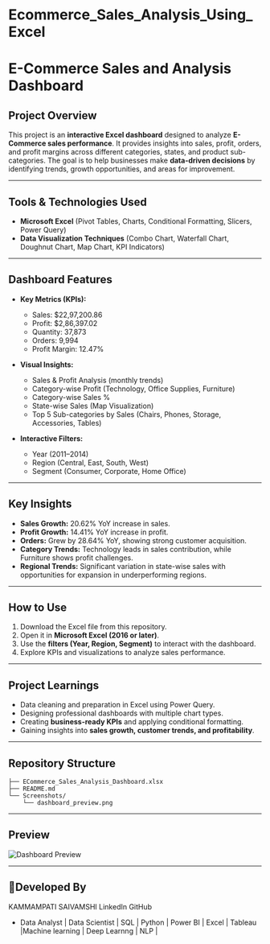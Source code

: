 # Ecommerce_Sales_Analysis_Using_Excel


#  E-Commerce Sales and Analysis Dashboard

##  Project Overview

This project is an **interactive Excel dashboard** designed to analyze **E-Commerce sales performance**. It provides insights into sales, profit, orders, and profit margins across different categories, states, and product sub-categories. The goal is to help businesses make **data-driven decisions** by identifying trends, growth opportunities, and areas for improvement.

---

##  Tools & Technologies Used

* **Microsoft Excel** (Pivot Tables, Charts, Conditional Formatting, Slicers, Power Query)
* **Data Visualization Techniques** (Combo Chart, Waterfall Chart, Doughnut Chart, Map Chart, KPI Indicators)

---

##  Dashboard Features

* **Key Metrics (KPIs):**

  * Sales: \$22,97,200.86
  * Profit: \$2,86,397.02
  * Quantity: 37,873
  * Orders: 9,994
  * Profit Margin: 12.47%

* **Visual Insights:**

  * Sales & Profit Analysis (monthly trends)
  * Category-wise Profit (Technology, Office Supplies, Furniture)
  * Category-wise Sales %
  * State-wise Sales (Map Visualization)
  * Top 5 Sub-categories by Sales (Chairs, Phones, Storage, Accessories, Tables)

* **Interactive Filters:**

  * Year (2011–2014)
  * Region (Central, East, South, West)
  * Segment (Consumer, Corporate, Home Office)

---

##  Key Insights

* **Sales Growth:** 20.62% YoY increase in sales.
* **Profit Growth:** 14.41% YoY increase in profit.
* **Orders:** Grew by 28.64% YoY, showing strong customer acquisition.
* **Category Trends:** Technology leads in sales contribution, while Furniture shows profit challenges.
* **Regional Trends:** Significant variation in state-wise sales with opportunities for expansion in underperforming regions.

---

##  How to Use

1. Download the Excel file from this repository.
2. Open it in **Microsoft Excel (2016 or later)**.
3. Use the **filters (Year, Region, Segment)** to interact with the dashboard.
4. Explore KPIs and visualizations to analyze sales performance.

---

##  Project Learnings

* Data cleaning and preparation in Excel using Power Query.
* Designing professional dashboards with multiple chart types.
* Creating **business-ready KPIs** and applying conditional formatting.
* Gaining insights into **sales growth, customer trends, and profitability**.

---

##  Repository Structure

```
├── ECommerce_Sales_Analysis_Dashboard.xlsx
├── README.md
└── Screenshots/
    └── dashboard_preview.png
```

---

##  Preview

![Dashboard Preview](Screenshots/dashboard_preview.png)

---

## 👤Developed By
KAMMAMPATI SAIVAMSHI
LinkedIn
GitHub
* Data Analyst | Data Scientist | SQL | Python | Power BI | Excel | Tableau |Machine learning | Deep Learnng | NLP |
  
